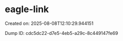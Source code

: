 # eagle-link

Created on: 2025-08-08T12:10:29.944151

Dump ID: cdc5dc22-d7e5-4eb5-a29c-8c449147fe69

